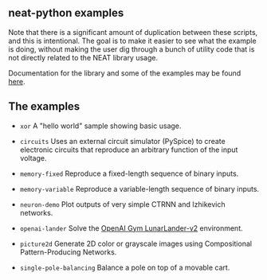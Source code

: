 ## neat-python examples ##

Note that there is a significant amount of duplication between these scripts, and this is intentional.  The goal is to 
make it easier to see what the example is doing, without making the user dig through a bunch of utility code that is not 
directly related to the NEAT library usage.

Documentation for the library and some of the examples may be found [here](http://neat-python.readthedocs.io/en/latest/).

## The examples ##

* `xor` A "hello world" sample showing basic usage.

* `circuits` Uses an external circuit simulator (PySpice) to create electronic circuits that reproduce an arbitrary function of the input voltage.

* `memory-fixed` Reproduce a fixed-length sequence of binary inputs.    

* `memory-variable` Reproduce a variable-length sequence of binary inputs.

* `neuron-demo` Plot outputs of very simple CTRNN and Izhikevich networks.
 
* `openai-lander` Solve the [OpenAI Gym LunarLander-v2](https://gym.openai.com/envs/LunarLander-v2) environment.

* `picture2d` Generate 2D color or grayscale images using Compositional Pattern-Producing Networks.

* `single-pole-balancing` Balance a pole on top of a movable cart.
